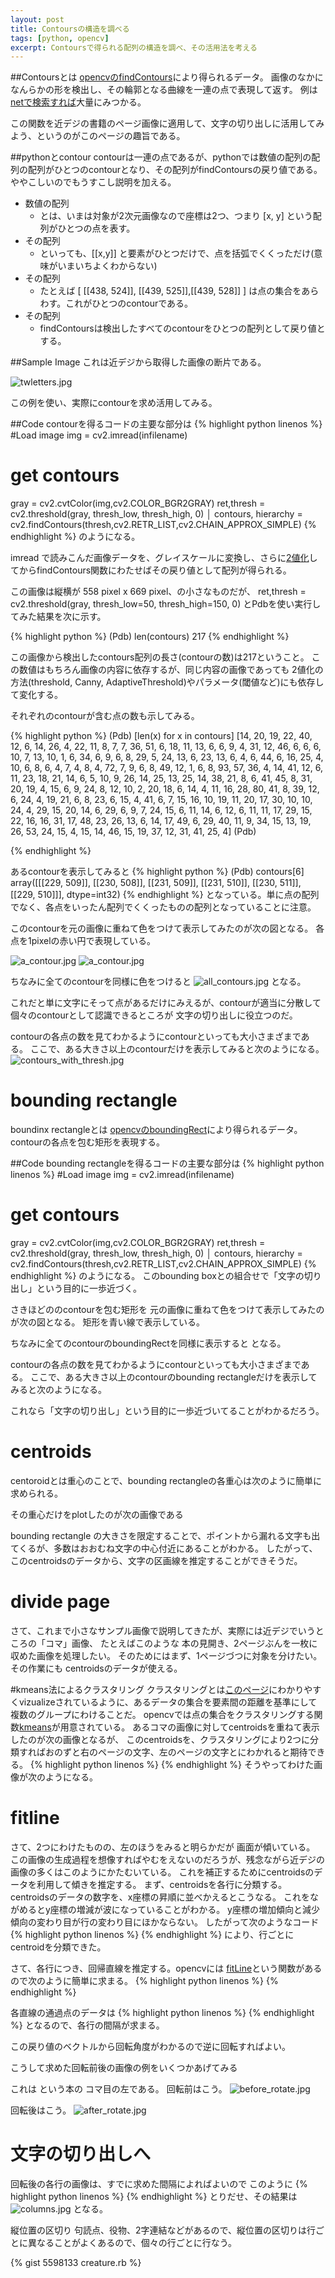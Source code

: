 ```yaml
---
layout: post
title: Contoursの構造を調べる
tags: [python, opencv]
excerpt: Contoursで得られる配列の構造を調べ、その活用法を考える
---
```

##Contoursとは
[opencvのfindContours](http://docs.opencv.org/trunk/modules/imgproc/doc/structural_analysis_and_shape_descriptors.html?highlight=contour#cv2.findContours)により得られるデータ。
画像のなかになんらかの形を検出し、その輪郭となる曲線を一連の点で表現して返す。
例は
[netで検索すれば](https://www.google.co.jp/search?q=opencv+contour+sample+image&client=firefox-aurora&hs=3OS&rls=org.mozilla:ja-JP-mac:unofficial&hl=ja&channel=fflb&tbm=isch&tbo=u&source=univ&sa=X&ei=ogUYU4_iM4yNkwWl5IHwDw&ved=0CCcQsAQ&biw=1280&bih=925)大量にみつかる。

この関数を近デジの書籍のページ画像に適用して、文字の切り出しに活用してみよう、というのがこのページの趣旨である。

##pythonとcontour
contourは一連の点であるが、pythonでは数値の配列の配列の配列がひとつのcontourとなり、その配列がfindContoursの戻り値である。
ややこしいのでもうすこし説明を加える。

* 数値の配列
  - とは、いまは対象が2次元画像なので座標は2つ、つまり [x, y] という配列がひとつの点を表す。
* その配列
  - といっても、[[x,y]] と要素がひとつだけで、点を括弧でくくっただけ(意味がいまいちよくわからない)
* その配列
  - たとえば
   [ [[438, 524]], [[439, 525]],[[439, 528]] ]
   は点の集合をあらわす。これがひとつのcontourである。
* その配列
  - findContoursは検出したすべてのcontourをひとつの配列として戻り値とする。

##Sample Image
これは近デジから取得した画像の断片である。

![twletters.jpg](/images/twletters.jpg)

この例を使い、実際にcontourを求め活用してみる。


##Code
contourを得るコードの主要な部分は
{% highlight python linenos %}
 #Load image
 img = cv2.imread(infilename)
 # get contours
 gray = cv2.cvtColor(img,cv2.COLOR_BGR2GRAY)
 ret,thresh = cv2.threshold(gray, thresh_low, thresh_high, 0)                                                                          │
 contours, hierarchy = cv2.findContours(thresh,cv2.RETR_LIST,cv2.CHAIN_APPROX_SIMPLE)
{% endhighlight %}
のようになる。

imread で読みこんだ画像データを、グレイスケールに変換し、さらに[2値化](../../2014-03-17/Binarization/index.html)してからfindContours関数にわたせばその戻り値として配列が得られる。

この画像は縦横が 558 pixel x 669 pixel、の小さなものだが、 
 ret,thresh = cv2.threshold(gray, thresh_low=50, thresh_high=150, 0)
とPdbを使い実行してみた結果を次に示す。

{% highlight python %}
(Pdb) len(contours)
217
{% endhighlight %}

この画像から検出したcontours配列の長さ(contourの数)は217ということ。
この数値はもちろん画像の内容に依存するが、同じ内容の画像であっても
2値化の方法(threshold, Canny, AdaptiveThreshold)やパラメータ(閾値など)にも依存して変化する。

それぞれのcontourが含む点の数も示してみる。

{% highlight python %}
(Pdb) [len(x) for x in contours]
[14, 20, 19, 22, 40, 12, 6, 14, 26, 4, 22, 11, 8, 7, 7, 36, 51, 6, 18,
 11, 13, 6, 6, 9, 4, 31, 12, 46, 6, 6, 6, 10, 7, 13, 10, 1, 6, 34, 6,
 9, 6, 8, 29, 5, 24, 13, 6, 23, 13, 6, 4, 6, 44, 6, 16, 25, 4, 10, 6,
 8, 6, 4, 7, 4, 8, 4, 72, 7, 9, 6, 8, 49, 12, 1, 6, 8, 93, 57, 36, 4,
 14, 41, 12, 6, 11, 23, 18, 21, 14, 6, 5, 10, 9, 26, 14, 25, 13, 25,
 14, 38, 21, 8, 6, 41, 45, 8, 31, 20, 19, 4, 15, 6, 9, 24, 8, 12, 10, 
 2, 20, 18, 6, 14, 4, 11, 16, 28, 80, 41, 8, 39, 12, 6, 24, 4, 19, 21,
 6, 8, 23, 6, 15, 4, 41, 6, 7, 15, 16, 10, 19, 11, 20, 17, 30, 10, 10,
 24, 4, 29, 15, 20, 14, 6, 29, 6, 9, 7, 24, 15, 6, 11, 14, 6, 12, 6, 11,
 11, 17, 29, 15, 22, 16, 16, 31, 17, 48, 23, 26, 13, 6, 14, 17, 49, 6,
 29, 40, 11, 9, 34, 15, 13, 19, 26, 53, 24, 15, 4, 15, 14, 46, 15, 19, 37, 12, 31, 41, 25, 4]
(Pdb)

{% endhighlight %}

あるcontourを表示してみると
{% highlight python %}
(Pdb) contours[6]
array([[[229, 509]],
       [[230, 508]],
       [[231, 509]],
       [[231, 510]],
       [[230, 511]],
       [[229, 510]]], dtype=int32)
{% endhighlight %}
となっている。単に点の配列でなく、各点をいったん配列でくくったものの配列となっていることに注意。

このcontourを元の画像に重ねて色をつけて表示してみたのが次の図となる。
各点を1pixelの赤い円で表現している。

![a_contour.jpg](/images/a_contour.jpg)
![a_contour.jpg](/images/cont11.jpg)

ちなみに全てのcontourを同様に色をつけると
![all_contours.jpg](/images/all_contours.jpg)
となる。

これだと単に文字にそって点があるだけにみえるが、contourが適当に分散して個々のcontourとして認識できるところが
文字の切り出しに役立つのだ。

contourの各点の数を見てわかるようにcontourといっても大小さまざまである。
ここで、ある大きさ以上のcontourだけを表示してみると次のようになる。
![contours_with_thresh.jpg](/images/contours_with_thresh.jpg)

# bounding rectangle
boundinx rectangleとは
[opencvのboundingRect](http://docs.opencv.org/trunk/modules/imgproc/doc/structural_analysis_and_shape_descriptors.html?highlight=bounding#cv2.boundingRect)により得られるデータ。
contourの各点を包む矩形を表現する。

##Code
bounding rectangleを得るコードの主要な部分は
{% highlight python linenos %}
 #Load image
 img = cv2.imread(infilename)
 # get contours
 gray = cv2.cvtColor(img,cv2.COLOR_BGR2GRAY)
 ret,thresh = cv2.threshold(gray, thresh_low, thresh_high, 0)                                                                          │
 contours, hierarchy = cv2.findContours(thresh,cv2.RETR_LIST,cv2.CHAIN_APPROX_SIMPLE)
{% endhighlight %}
のようになる。
このbounding boxとの組合せで「文字の切り出し」という目的に一歩近づく。

さきほどののcontourを包む矩形を 元の画像に重ねて色をつけて表示してみたのが次の図となる。
矩形を青い線で表示している。


ちなみに全てのcontourのboundingRectを同様に表示すると
となる。

contourの各点の数を見てわかるようにcontourといっても大小さまざまである。
ここで、ある大きさ以上のcontourのbounding rectangleだけを表示してみると次のようになる。


これなら「文字の切り出し」という目的に一歩近づいてることがわかるだろう。


# centroids
centoroidとは重心のことで、bounding rectangleの各重心は次のように簡単に求められる。

その重心だけをplotしたのが次の画像である

bounding rectangle の大きさを限定することで、ポイントから漏れる文字も出てくるが、多数はおおむね文字の中心付近にあることがわかる。
したがって、このcentroidsのデータから、文字の区画線を推定することができそうだ。

# divide page
さて、これまで小さなサンプル画像で説明してきたが、実際には近デジでいうところの「コマ」画像、
たとえばこのような
本の見開き、2ページぶんを一枚に収めた画像を処理したい。
そのためにはまず、1ページづつに対象を分けたい。
その作業にも centroidsのデータが使える。

#kmeans法によるクラスタリング
クラスタリングとは[このページ]()にわかりやすくvizualizeされているように、あるデータの集合を要素間の距離を基準にして複数のグループにわけることだ。
opencvでは点の集合をクラスタリングする関数[kmeans](http://docs.opencv.org/trunk/modules/core/doc/clustering.html?highlight=kmeans#cv2.kmeans)が用意されている。
あるコマの画像に対してcentroidsを重ねて表示したのが次の画像となるが、
このcentroidsを、クラスタリングにより2つに分類すればおのずと右のページの文字、左のページの文字とにわかれると期待できる。
{% highlight python linenos %}
{% endhighlight %}
そうやってわけた画像が次のようになる。

# fitline
さて、2つにわけたものの、左のほうをみると明らかだが
画面が傾いている。
この画像の生成過程を想像すればやむをえないのだろうが、残念ながら近デジの画像の多くはこのようにかたむいている。
これを補正するためにcentroidsのデータを利用して傾きを推定する。
まず、centroidsを各行に分類する。
centroidsのデータの数字を、x座標の昇順に並べかえるとこうなる。
これをながめるとy座標の増減が波になっていることがわかる。
y座標の増加傾向と減少傾向の変わり目が行の変わり目にほかならない。
したがって次のようなコード
{% highlight python linenos %}
{% endhighlight %}
により、行ごとにcentroidを分類できた。

さて、各行につき、回帰直線を推定する。opencvには
[fitLine](http://docs.opencv.org/trunk/modules/imgproc/doc/structural_analysis_and_shape_descriptors.html?highlight=fit%20line#cv2.fitLine)という関数があるので次のように簡単に求まる。
{% highlight python linenos %}
{% endhighlight %}

各直線の通過点のデータは
{% highlight python linenos %}
{% endhighlight %}
となるので、各行の間隔が求まる。

この戻り値のベクトルから回転角度がわかるので逆に回転すればよい。

こうして求めた回転前後の画像の例をいくつかあげてみる

これは という本の コマ目の左である。
回転前はこう。
![before_rotate.jpg](/images/before_rotate.jpg)

回転後はこう。
![after_rotate.jpg](/images/after_rotate.jpg)

# 文字の切り出しへ
回転後の各行の画像は、すでに求めた間隔によればよいので
このように
{% highlight python linenos %}
{% endhighlight %}
とりだせ、その結果は
![columns.jpg](/images/columns.jpg)
となる。

縦位置の区切り
句読点、役物、2字連結などがあるので、縦位置の区切りは行ごとに異なることがよくあるので、個々の行ごとに行なう。

{% gist 5598133 creature.rb %} 
